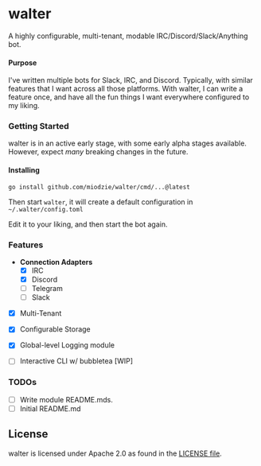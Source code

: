 # walter
A highly configurable, multi-tenant, modable IRC/Discord/Slack/Anything bot.

#### Purpose
I've written multiple bots for Slack, IRC, and Discord. Typically, with similar 
features that I want across all those platforms. With walter, I can write a feature 
once, and have all the fun things I want everywhere configured to my liking.

### Getting Started
walter is in an active early stage, with some early alpha stages available. However, 
expect _many_ breaking changes in the future.

#### Installing
`go install github.com/miodzie/walter/cmd/...@latest`

Then start `walter`, it will create a default configuration in `~/.walter/config.toml`

Edit it to your liking, and then start the bot again.

### Features
* **Connection Adapters**
  - [X] IRC
  - [X] Discord
  - [ ] Telegram
  - [ ] Slack
* [X] Multi-Tenant
* [X] Configurable Storage
* [X] Global-level Logging module
* [ ] Interactive CLI w/ bubbletea [WIP]


### TODOs
- [ ] Write module README.mds.
- [ ] Initial README.md

## License
walter is licensed under Apache 2.0 as found in the [LICENSE file](LICENSE).
